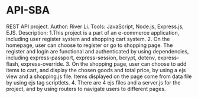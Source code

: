# API-SBA
REST API project.
Author: River Li.
Tools: JavaScript, Node.js, Express.js, EJS.
Description: 1.This project is a part of an e-commerce application, including user register system and shopping cart system. 2. On the homepage, user can choose to register or go to shopping page. The register and login are functional and authenticated by using dependencies, including express-passport, express-session, bcrypt,
dotenv, express-flash, express-override. 
3. On the shopping page, user can choose to add items to cart, and display the chosen goods and total price, by using a ejs view and a shopping.js file. Items displayed on the page come from data file by using ejs tag scriptlets.
4. There are 4 ejs files and a server.js for the project, and by using routers to navigate users to different pages.
